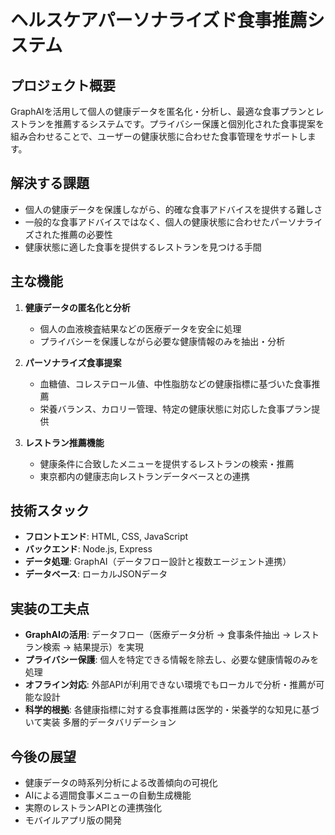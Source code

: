 # ヘルスケアパーソナライズド食事推薦システム

## プロジェクト概要
GraphAIを活用して個人の健康データを匿名化・分析し、最適な食事プランとレストランを推薦するシステムです。プライバシー保護と個別化された食事提案を組み合わせることで、ユーザーの健康状態に合わせた食事管理をサポートします。

## 解決する課題
- 個人の健康データを保護しながら、的確な食事アドバイスを提供する難しさ
- 一般的な食事アドバイスではなく、個人の健康状態に合わせたパーソナライズされた推薦の必要性
- 健康状態に適した食事を提供するレストランを見つける手間

## 主な機能
1. **健康データの匿名化と分析**
   - 個人の血液検査結果などの医療データを安全に処理
   - プライバシーを保護しながら必要な健康情報のみを抽出・分析

2. **パーソナライズ食事提案**
   - 血糖値、コレステロール値、中性脂肪などの健康指標に基づいた食事推薦
   - 栄養バランス、カロリー管理、特定の健康状態に対応した食事プラン提供

3. **レストラン推薦機能**
   - 健康条件に合致したメニューを提供するレストランの検索・推薦
   - 東京都内の健康志向レストランデータベースとの連携

## 技術スタック
- **フロントエンド**: HTML, CSS, JavaScript
- **バックエンド**: Node.js, Express
- **データ処理**: GraphAI（データフロー設計と複数エージェント連携）
- **データベース**: ローカルJSONデータ

## 実装の工夫点
- **GraphAIの活用**: データフロー（医療データ分析 → 食事条件抽出 → レストラン検索 → 結果提示）を実現
- **プライバシー保護**: 個人を特定できる情報を除去し、必要な健康情報のみを処理
- **オフライン対応**: 外部APIが利用できない環境でもローカルで分析・推薦が可能な設計
- **科学的根拠**: 各健康指標に対する食事推薦は医学的・栄養学的な知見に基づいて実装
多層的データバリデーション

## 今後の展望
- 健康データの時系列分析による改善傾向の可視化
- AIによる週間食事メニューの自動生成機能
- 実際のレストランAPIとの連携強化
- モバイルアプリ版の開発
